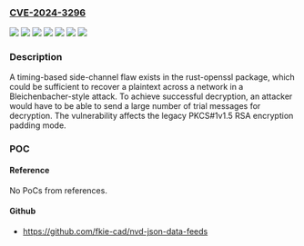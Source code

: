 ### [CVE-2024-3296](https://cve.mitre.org/cgi-bin/cvename.cgi?name=CVE-2024-3296)
![](https://img.shields.io/static/v1?label=Product&message=Extra%20Packages%20for%20Enterprise%20Linux&color=blue)
![](https://img.shields.io/static/v1?label=Product&message=Fedora&color=blue)
![](https://img.shields.io/static/v1?label=Product&message=Red%20Hat%20Enterprise%20Linux%208&color=blue)
![](https://img.shields.io/static/v1?label=Product&message=Red%20Hat%20Enterprise%20Linux%209&color=blue)
![](https://img.shields.io/static/v1?label=Product&message=upstream&color=blue)
![](https://img.shields.io/static/v1?label=Version&message=n%2Fa&color=blue)
![](https://img.shields.io/static/v1?label=Vulnerability&message=Observable%20Discrepancy&color=brighgreen)

### Description

A timing-based side-channel flaw exists in the rust-openssl package, which could be sufficient to recover a plaintext across a network in a Bleichenbacher-style attack. To achieve successful decryption, an attacker would have to be able to send a large number of trial messages for decryption. The vulnerability affects the legacy PKCS#1v1.5 RSA encryption padding mode.

### POC

#### Reference
No PoCs from references.

#### Github
- https://github.com/fkie-cad/nvd-json-data-feeds

